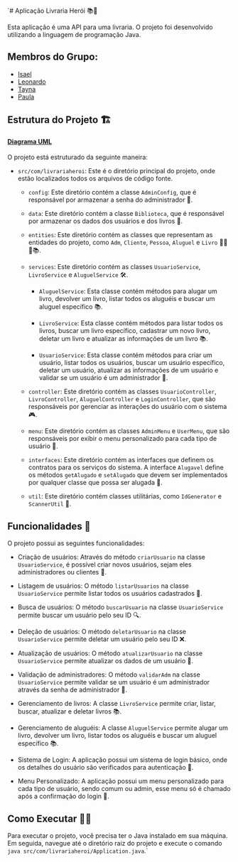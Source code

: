`# Aplicação Livraria Herói 📚🦸

Esta aplicação é uma API para uma livraria. O projeto foi desenvolvido utilizando a linguagem de programação Java.

## Membros do Grupo:
- [Isael](https://github.com/JuniorD-Isael)
- [Leonardo](https://github.com/Le0z1nk)
- [Tayna](https://github.com/TaynaGoes)
- [Paula](https://github.com/milkshakedeamora)

## Estrutura do Projeto 🏗️

#### [Diagrama UML](https://lucid.app/lucidchart/84edfeef-2685-4387-b2b2-fab824b3bb32/edit?viewport_loc=-761%2C-759%2C2559%2C1234%2C0_0&invitationId=inv_896485ab-69dc-4778-ad5d-4a5358cf63bc)

O projeto está estruturado da seguinte maneira:

- `src/com/livrariaheroi`: Este é o diretório principal do projeto, onde estão localizados todos os arquivos de código fonte.

    - `config`: Este diretório contém a classe `AdminConfig`, que é responsável por armazenar a senha do administrador 🔐.

    - `data`: Este diretório contém a classe `Biblioteca`, que é responsável por armazenar os dados dos usuários e dos livros 📖.

    - `entities`: Este diretório contém as classes que representam as entidades do projeto, como `Adm`, `Cliente`, `Pessoa`, `Aluguel` e `Livro` 🧑‍💼👥📚.

    - `services`: Este diretório contém as classes `UsuarioService`, `LivroService` e `AluguelService` 🛠️.

        - `AluguelService`: Esta classe contém métodos para alugar um livro, devolver um livro, listar todos os aluguéis e buscar um aluguel específico 📚.

        - `LivroService`: Esta classe contém métodos para listar todos os livros, buscar um livro específico, cadastrar um novo livro, deletar um livro e atualizar as informações de um livro 📚.

        - `UsuarioService`: Esta classe contém métodos para criar um usuário, listar todos os usuários, buscar um usuário específico, deletar um usuário, atualizar as informações de um usuário e validar se um usuário é um administrador 👥.

    - `controller`: Este diretório contém as classes `UsuarioController`, `LivroController`, `AluguelController` e `LoginController`, que são responsáveis por gerenciar as interações do usuário com o sistema 🎮.

    - `menu`: Este diretório contém as classes `AdminMenu` e `UserMenu`, que são responsáveis por exibir o menu personalizado para cada tipo de usuário 📜.

    - `interfaces`: Este diretório contém as interfaces que definem os contratos para os serviços do sistema. A interface `Alugavel` define os métodos `getAlugado` e `setAlugado` que devem ser implementados por qualquer classe que possa ser alugada 📝.

    - `util`: Este diretório contém classes utilitárias, como `IdGenerator` e `ScannerUtil` 🧰.

## Funcionalidades 🚀

O projeto possui as seguintes funcionalidades:

- Criação de usuários: Através do método `criarUsuario` na classe `UsuarioService`, é possível criar novos usuários, sejam eles administradores ou clientes 👥.

- Listagem de usuários: O método `listarUsuarios` na classe `UsuarioService` permite listar todos os usuários cadastrados 👀.

- Busca de usuários: O método `buscarUsuario` na classe `UsuarioService` permite buscar um usuário pelo seu ID 🔍.

- Deleção de usuários: O método `deletarUsuario` na classe `UsuarioService` permite deletar um usuário pelo seu ID ❌.

- Atualização de usuários: O método `atualizarUsuario` na classe `UsuarioService` permite atualizar os dados de um usuário 🔄.

- Validação de administradores: O método `validarAdm` na classe `UsuarioService` permite validar se um usuário é um administrador através da senha de administrador 🔐.

- Gerenciamento de livros: A classe `LivroService` permite criar, listar, buscar, atualizar e deletar livros 📚.

- Gerenciamento de aluguéis: A classe `AluguelService` permite alugar um livro, devolver um livro, listar todos os aluguéis e buscar um aluguel específico 📚.

- Sistema de Login: A aplicação possui um sistema de login básico, onde os detalhes do usuário são verificados para autenticação 🔐.

- Menu Personalizado: A aplicação possui um menu personalizado para cada tipo de usuário, sendo comum ou admin, esse menu só é chamado após a confirmação do login 📜.

## Como Executar 🏃‍♂️

Para executar o projeto, você precisa ter o Java instalado em sua máquina. Em seguida, navegue até o diretório raiz do projeto e execute o comando `java src/com/livrariaheroi/Application.java`.`

